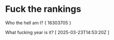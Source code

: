 # Fuck the rankings

Who the hell am I?
{ 16303705 }

What fucking year is it?
[ 2025-03-23T14:53:20Z ]
